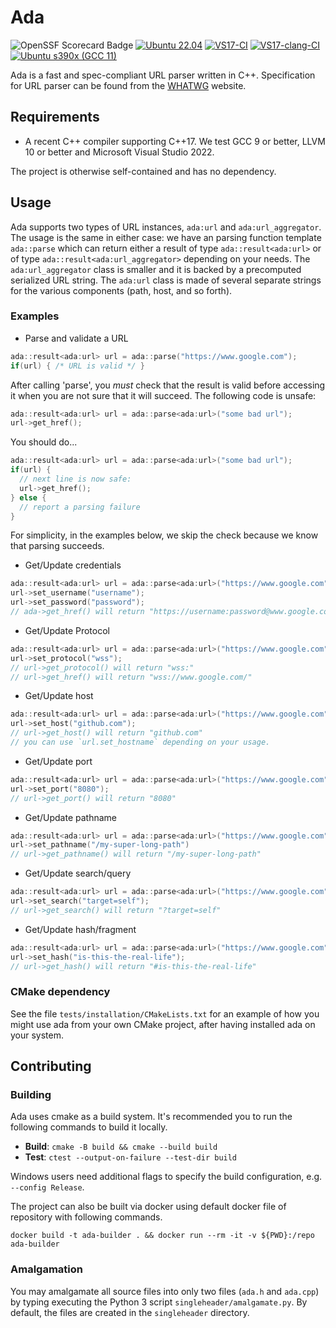 # Ada
![OpenSSF Scorecard Badge](https://api.securityscorecards.dev/projects/github.com/ada-url/ada/badge)
[![Ubuntu 22.04](https://github.com/ada-url/ada/actions/workflows/ubuntu.yml/badge.svg)](https://github.com/ada-url/ada/actions/workflows/ubuntu.yml)
[![VS17-CI](https://github.com/ada-url/ada/actions/workflows/visual_studio.yml/badge.svg)](https://github.com/ada-url/ada/actions/workflows/visual_studio.yml)
[![VS17-clang-CI](https://github.com/ada-url/ada/actions/workflows/visual_studio_clang.yml/badge.svg)](https://github.com/ada-url/ada/actions/workflows/visual_studio_clang.yml)
[![Ubuntu s390x (GCC 11)](https://github.com/ada-url/ada/actions/workflows/ubuntu-s390x.yml/badge.svg)](https://github.com/ada-url/ada/actions/workflows/ubuntu-s390x.yml)

Ada is a fast and spec-compliant URL parser written in C++.
Specification for URL parser can be found from the
[WHATWG](https://url.spec.whatwg.org/#url-parsing) website.

## Requirements

- A recent C++ compiler supporting C++17. We test GCC 9 or better, LLVM 10 or better and Microsoft Visual Studio 2022.

The project is otherwise self-contained and has no dependency.

## Usage

Ada supports two types of URL instances, `ada:url` and `ada:url_aggregator`. The usage is
the same in either case: we have an parsing function template `ada::parse` which can return
either a result of type `ada::result<ada:url>` or of type `ada::result<ada:url_aggregator>`
depending on your needs. The `ada:url_aggregator` class is smaller and it is backed by a precomputed
serialized URL string. The `ada:url` class is made of several separate strings for the various
components (path, host, and so forth).

### Examples

- Parse and validate a URL

```cpp
ada::result<ada:url> url = ada::parse("https://www.google.com");
if(url) { /* URL is valid */ }
```

After calling 'parse', you *must* check that the result is valid before
accessing it when you are not sure that it will succeed. The following
code is unsafe:

```cpp
ada::result<ada:url> url = ada::parse<ada:url>("some bad url");
url->get_href();
```

You should do...

```cpp
ada::result<ada:url> url = ada::parse<ada:url>("some bad url");
if(url) {
  // next line is now safe:
  url->get_href();
} else {
  // report a parsing failure
}
```

For simplicity, in the examples below, we skip the check because
we know that parsing succeeds.

- Get/Update credentials

```cpp
ada::result<ada:url> url = ada::parse<ada:url>("https://www.google.com");
url->set_username("username");
url->set_password("password");
// ada->get_href() will return "https://username:password@www.google.com/"
```

- Get/Update Protocol

```cpp
ada::result<ada:url> url = ada::parse<ada:url>("https://www.google.com");
url->set_protocol("wss");
// url->get_protocol() will return "wss:"
// url->get_href() will return "wss://www.google.com/"
```

- Get/Update host

```cpp
ada::result<ada:url> url = ada::parse<ada:url>("https://www.google.com");
url->set_host("github.com");
// url->get_host() will return "github.com"
// you can use `url.set_hostname` depending on your usage.
```

- Get/Update port

```cpp
ada::result<ada:url> url = ada::parse<ada:url>("https://www.google.com");
url->set_port("8080");
// url->get_port() will return "8080"
```

- Get/Update pathname

```cpp
ada::result<ada:url> url = ada::parse<ada:url>("https://www.google.com");
url->set_pathname("/my-super-long-path")
// url->get_pathname() will return "/my-super-long-path"
```

- Get/Update search/query

```cpp
ada::result<ada:url> url = ada::parse<ada:url>("https://www.google.com");
url->set_search("target=self");
// url->get_search() will return "?target=self"
```

- Get/Update hash/fragment

```cpp
ada::result<ada:url> url = ada::parse<ada:url>("https://www.google.com");
url->set_hash("is-this-the-real-life");
// url->get_hash() will return "#is-this-the-real-life"
```


### CMake dependency

See the file `tests/installation/CMakeLists.txt` for an example of how you might use ada from your own CMake project, after having installed ada on your system.

## Contributing

### Building

Ada uses cmake as a build system. It's recommended you to run the following commands to build it locally.

- **Build**: `cmake -B build && cmake --build build`
- **Test**: `ctest --output-on-failure --test-dir build`

Windows users need additional flags to specify the build configuration, e.g. `--config Release`.

The project can also be built via docker using default docker file of repository with following commands.

`docker build -t ada-builder . && docker run --rm -it -v ${PWD}:/repo ada-builder`

### Amalgamation

You may amalgamate all source files into only two files (`ada.h` and `ada.cpp`) by typing executing the Python 3 script `singleheader/amalgamate.py`. By default, the files are created in the `singleheader` directory.
